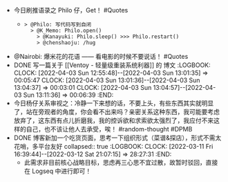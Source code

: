- 今日刷推语录之 Philo 仔，Get！ #Quotes
	- ```
	  > @Philo: 写代码写到自闭
	  	> @K_Memo: Philo.open()
	      > @Kanayuki: Philo.sleep() >>> Philo.restart()
	      > @chenshaoju: /hug
	  ```
- @Nairobi: 爆米花的花语 —— 看电影的时候不要说话！ #Quotes
- DONE 写一篇关于 [[Ventoy - 轻量级重装系统利器]] 的 博文
  :LOGBOOK:
  CLOCK: [2022-04-03 Sun 12:55:48]--[2022-04-03 Sun 13:01:35] =>  00:05:47
  CLOCK: [2022-04-03 Sun 13:01:36]--[2022-04-03 Sun 13:04:37] =>  00:03:01
  CLOCK: [2022-04-03 Sun 13:04:57]--[2022-04-03 Sun 13:11:36] =>  00:06:39
  :END:
- 今日杨仔关系审视之：冷静一下来想的话，不要上头，有些东西其实就明显了，站在旁观者的角度，你会看不出来吗？亲密关系这种东西，我可能要考虑放弃了，这东西有点儿折磨我，我的控诉欲和求索欲太强烈了，我应付不来这样的自己，也不该让他人去承受，唉！ #random-thought #DPMB
- DONE 博客新加一个吃货页面，思考一下组织形式（菜谱&探店），形式不需太花哨，多平台友好
  collapsed:: true
  :LOGBOOK:
  CLOCK: [2022-03-11 Fri 16:39:44]--[2022-03-12 Sat 21:07:15] =>  28:27:31
  :END:
	- 此需求非目前核心战略目标，思虑再三心思不宜过散，故暂时驳回，直接在 Logseq 中进行即可！